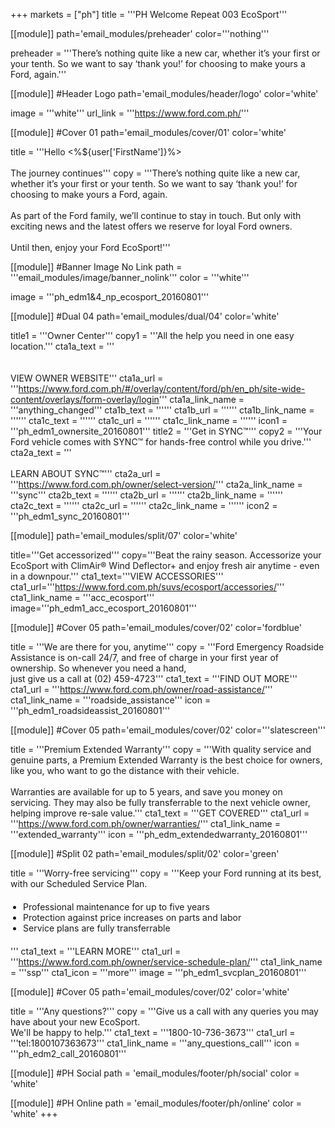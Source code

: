 +++
markets = ["ph"]
title = '''PH Welcome Repeat 003 EcoSport'''

[[module]]
path='email_modules/preheader'
color='''nothing'''

preheader = '''There’s nothing quite like a new car, whether it’s your first or your tenth. So we want to say ‘thank you!’ for choosing to make yours a Ford, again.'''

[[module]] #Header Logo
path='email_modules/header/logo'
color='white'

  image = '''white'''
  url_link = '''https://www.ford.com.ph/'''

[[module]] #Cover 01
path='email_modules/cover/01'
color='white'
 
  title = '''Hello <%${user['FirstName']}%><br /><br />The journey continues'''
  copy = '''There’s nothing quite like a new car, whether it’s your first or your tenth. So we want to say ‘thank you!’ for choosing to make yours a Ford, again.<br /><br />As part of the Ford family, we’ll continue to stay in touch. But only with exciting news and the latest offers we reserve for loyal Ford owners. <br /><br />Until then, enjoy your Ford EcoSport!'''

[[module]] #Banner Image No Link
path = '''email_modules/image/banner_nolink'''
color = '''white'''

  image = '''ph_edm1&4_np_ecosport_20160801'''

[[module]] #Dual 04
path='email_modules/dual/04'
color='white'

  title1 = '''Owner Center'''
  copy1 = '''All the help you need in one easy location.'''
  cta1a_text = '''<br /><br /><br />VIEW OWNER WEBSITE'''
  cta1a_url = '''https://www.ford.com.ph/#/overlay/content/ford/ph/en_ph/site-wide-content/overlays/form-overlay/login'''
  cta1a_link_name = '''anything_changed'''
  cta1b_text = ''''''
  cta1b_url = ''''''
  cta1b_link_name = ''''''
  cta1c_text = ''''''
  cta1c_url = ''''''
  cta1c_link_name = ''''''
  icon1 = '''ph_edm1_ownersite_20160801'''
  title2 = '''Get in SYNC&trade;'''
  copy2 = '''Your Ford vehicle comes with SYNC&trade; for hands-free control while you drive.'''
  cta2a_text = '''<br /><br />LEARN ABOUT SYNC&trade;'''
  cta2a_url = '''https://www.ford.com.ph/owner/select-version/'''
  cta2a_link_name = '''sync'''
  cta2b_text = ''''''
  cta2b_url = ''''''
  cta2b_link_name = ''''''
  cta2c_text = ''''''
  cta2c_url = ''''''
  cta2c_link_name = ''''''
  icon2 = '''ph_edm1_sync_20160801'''

[[module]]
path='email_modules/split/07'
color='white'

title='''Get accessorized'''
copy='''Beat the rainy season. Accessorize your EcoSport with ClimAir® Wind Deflector+ and enjoy fresh air anytime - even in a downpour.'''
cta1_text='''VIEW ACCESSORIES'''
cta1_url='''https://www.ford.com.ph/suvs/ecosport/accessories/'''
cta1_link_name = '''acc_ecosport'''
image='''ph_edm1_acc_ecosport_20160801'''

[[module]] #Cover 05
path='email_modules/cover/02'
color='fordblue'

  title = '''We are there for you, anytime'''
  copy = '''Ford Emergency Roadside Assistance is on-call 24/7, and free of charge in your first year of ownership. So whenever you need a hand,<br />just give us a call at (02) 459-4723'''
  cta1_text = '''FIND OUT MORE'''
  cta1_url = '''https://www.ford.com.ph/owner/road-assistance/'''
  cta1_link_name = '''roadside_assistance'''
  icon = '''ph_edm1_roadsideassist_20160801'''

[[module]] #Cover 05
path='email_modules/cover/02'
color='''slatescreen'''

  title = '''Premium Extended Warranty'''
  copy = '''With quality service and genuine parts, a Premium Extended Warranty is the best choice for owners, like you, who want to go the distance with their vehicle.<br /><br />Warranties are available for up to 5 years, and save you money on servicing. They may also be fully transferrable to the next vehicle owner, helping improve re-sale value.'''
  cta1_text = '''GET COVERED'''
  cta1_url = '''https://www.ford.com.ph/owner/warranties/'''
  cta1_link_name = '''extended_warranty'''
  icon = '''ph_edm_extendedwarranty_20160801'''

[[module]] #Split 02
path='email_modules/split/02'
color='green'

  title = '''Worry-free servicing'''
  copy = '''Keep your Ford running at its best, with our Scheduled Service Plan.<ul style="margin: 20px; padding: 0;"><li>Professional maintenance for up to five years</li><li>Protection against price increases on parts and labor</li><li>Service plans are fully transferrable</li></ul>'''
  cta1_text = '''LEARN MORE'''
  cta1_url = '''https://www.ford.com.ph/owner/service-schedule-plan/'''
  cta1_link_name = '''ssp'''
  cta1_icon = '''more'''
  image = '''ph_edm1_svcplan_20160801'''

[[module]] #Cover 05
path='email_modules/cover/02'
color='white'

  title = '''Any questions?'''
  copy = '''Give us a call with any queries you may have about your new EcoSport.<br />We'll be happy to help.'''
  cta1_text = '''1800-10-736-3673'''
  cta1_url = '''tel:1800107363673'''
  cta1_link_name = '''any_questions_call'''
  icon = '''ph_edm2_call_20160801'''

[[module]] #PH Social
path = 'email_modules/footer/ph/social'
color = 'white'

[[module]] #PH Online
path = 'email_modules/footer/ph/online'
color = 'white'
+++